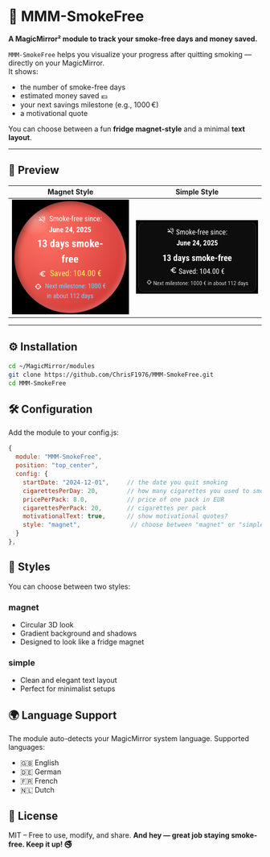 # 🧯 MMM-SmokeFree

**A MagicMirror² module to track your smoke-free days and money saved.**

`MMM-SmokeFree` helps you visualize your progress after quitting smoking — directly on your MagicMirror.  
It shows:
- the number of smoke-free days
- estimated money saved 💶
- your next savings milestone (e.g., 1000 €)
- a motivational quote

You can choose between a fun **fridge magnet-style** and a minimal **text layout**.

---

## 📸 Preview

| Magnet Style | Simple Style |
|--------------|--------------|
| ![magnet style](preview-magnet.png) | ![simple style](preview-simple.png) |

---

## ⚙️ Installation

```bash
cd ~/MagicMirror/modules
git clone https://github.com/ChrisF1976/MMM-SmokeFree.git
cd MMM-SmokeFree
```

## 🛠️ Configuration
Add the module to your config.js:
```js
{
  module: "MMM-SmokeFree",
  position: "top_center",
  config: {
    startDate: "2024-12-01",     // the date you quit smoking
    cigarettesPerDay: 20,        // how many cigarettes you used to smoke per day
    pricePerPack: 8.0,           // price of one pack in EUR
    cigarettesPerPack: 20,       // cigarettes per pack
    motivationalText: true,      // show motivational quotes?
    style: "magnet",              // choose between "magnet" or "simple"
  }
},
```

## 🎨 Styles
You can choose between two styles:
### magnet
- Circular 3D look
- Gradient background and shadows
- Designed to look like a fridge magnet

### simple
- Clean and elegant text layout
- Perfect for minimalist setups


## 🌍 Language Support

The module auto-detects your MagicMirror system language. Supported languages:

- 🇬🇧 English
- 🇩🇪 German
- 🇫🇷 French
- 🇳🇱 Dutch

## 📄 License

MIT – Free to use, modify, and share.
**And hey — great job staying smoke-free. Keep it up! 🚭**



